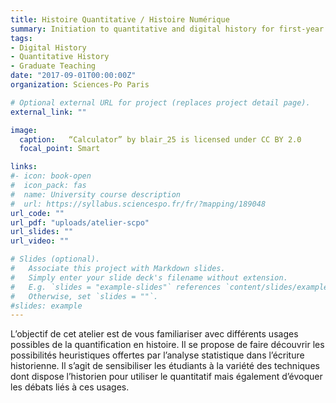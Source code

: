 ```yaml
---
title: Histoire Quantitative / Histoire Numérique 
summary: Initiation to quantitative and digital history for first-year History Masters students at Sciences-Po Paris. Taught in 2017-2018 and 2018-2019.
tags:
- Digital History
- Quantitative History
- Graduate Teaching
date: "2017-09-01T00:00:00Z"
organization: Sciences-Po Paris

# Optional external URL for project (replaces project detail page).
external_link: ""

image:
  caption:   “Calculator” by blair_25 is licensed under CC BY 2.0
  focal_point: Smart

links:
#- icon: book-open
#  icon_pack: fas
#  name: University course description
#  url: https://syllabus.sciencespo.fr/fr/?mapping/189048
url_code: ""
url_pdf: "uploads/atelier-scpo"
url_slides: ""
url_video: ""

# Slides (optional).
#   Associate this project with Markdown slides.
#   Simply enter your slide deck's filename without extension.
#   E.g. `slides = "example-slides"` references `content/slides/example-slides.md`.
#   Otherwise, set `slides = ""`.
#slides: example
---
```


L’objectif de cet atelier est de vous familiariser avec différents usages possibles de la quantification en histoire. Il se propose de faire découvrir les possibilités heuristiques offertes par l’analyse statistique dans l’écriture historienne. Il s’agit de sensibiliser les étudiants à la variété des techniques dont dispose l’historien pour utiliser le quantitatif mais également d’évoquer les débats liés à ces usages. 